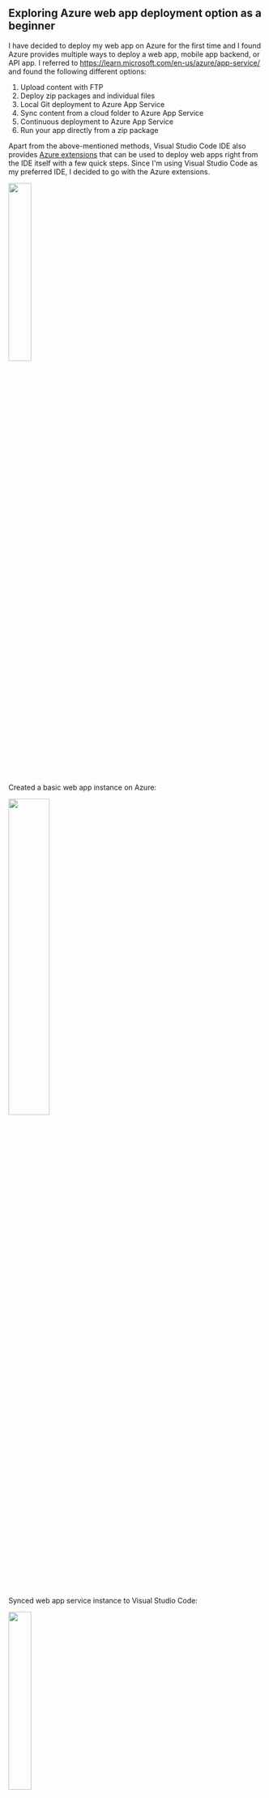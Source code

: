 ## Exploring Azure web app deployment option as a beginner

I have decided to deploy my web app on Azure for the first time and I found Azure provides multiple ways to deploy a web app, mobile app backend, or API app. I referred to https://learn.microsoft.com/en-us/azure/app-service/ and found the following different options:
1. Upload content with FTP
2. Deploy zip packages and individual files
3. Local Git deployment to Azure App Service
4. Sync content from a cloud folder to Azure App Service
5. Continuous deployment to Azure App Service
6. Run your app directly from a zip package

Apart from the above-mentioned methods, Visual Studio Code IDE also provides [Azure extensions](https://code.visualstudio.com/docs/azure/deployment) that can be used to deploy web apps right from the IDE itself with a few quick steps. Since I'm using Visual Studio Code as my preferred IDE, I decided to go with the Azure extensions.

<img align="center" width="30%" height="30%" src="https://user-images.githubusercontent.com/15310228/194284002-52e20620-e72a-4a34-a346-9b29fc04f6f7.png">

Created a basic web app instance on Azure:

<img align="center" width="40%" height="40%" src="https://user-images.githubusercontent.com/15310228/194286065-c7eb1158-18a4-4f2f-875a-d1aa5f5f5efb.png">

Synced web app service instance to Visual Studio Code:

<img align="center" width="30%" height="30%" src="https://user-images.githubusercontent.com/15310228/194289032-84c00ceb-174c-4686-bff2-d81f6d92b7d5.png">

Deployed sample Node.JS app with just right-clicking on app instance:

<img align="center" width="40%" height="40%" src="https://user-images.githubusercontent.com/15310228/194290273-1f726cfa-7a2c-4731-b88b-e23ceb9983e4.png">

The code has been zipped and uploaded automatically by the extension. After some time, I found the following error:

<img align="center" width="80%" height="80%" src="https://user-images.githubusercontent.com/15310228/194289798-cec6535a-3b06-4591-bcee-d1686197a338.png">

After checking logs and with multiple trails, I found that the app service instance (container) is crashing due to higher RAM requirements during the `npm run build`. Then I created another instance with Basic Service Plan, which provides 1.75 GB RAM, and the issue is resolved.

<img align="center" width="60%" height="60%" src="https://user-images.githubusercontent.com/15310228/194291552-a22e348c-a3dd-40c7-a2a2-290e3d860e7b.png">

In conclusion, I could be able to deploy the web app using the Azure extension of VS Code but ran into errors and ended up paying extra for the requirement of higher RAM only to rebuild the web app.

Reserving extra RAM could be a costly option as re-building is required only to apply new changes. Can there be a better option or method?

Digging more, I found a better option which is [deploy-run-package](https://learn.microsoft.com/en-us/azure/app-service/deploy-run-package). Here, the idea is to verify the app locally first by building it, zipping it, and then pushing it to the app service instance. This method has multiple advantages, as described in its documentation, plus I would like to highlight one more advantage, that deployment is now cost-effective and no more extra RAM is required.

While following [deploy-run-package](https://learn.microsoft.com/en-us/azure/app-service/deploy-run-package), make sure disk space is available to push the zip file as errors are yet to be more descriptive.
